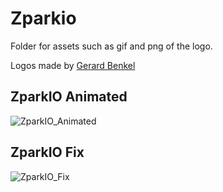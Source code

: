 # Zparkio

Folder for assets such as gif and png of the logo. 

Logos made by [Gerard Benkel](https://www.linkedin.com/in/gerard-benkel-21283013/)

## ZparkIO Animated

![ZparkIO_Animated](https://raw.githubusercontent.com/leobenkel/ZparkIO/main/assets/ZparkIO_animated.gif)

## ZparkIO Fix

![ZparkIO_Fix](https://raw.githubusercontent.com/leobenkel/ZparkIO/main/assets/ZparkIO_fix.png)
